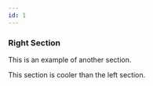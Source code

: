 ```yaml
---
id: 1
---
```


### Right Section

This is an example of another section.

This section is cooler than the left section.
